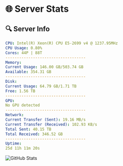 # 🌐 Server Stats
## 🔍 Server Info
```yaml
CPU: Intel(R) Xeon(R) CPU E5-2699 v4 @ 1237.95MHz
CPU Usage: 0.80%
Cores: 44P | 88T
-----------------------------------
Memory:
Current Usage: 146.00 GB/503.74 GB
Available: 354.31 GB
-----------------------------------
Disk:
Current Usage: 64.79 GB/1.71 TB
Free: 1.56 TB
-----------------------------------
GPU:
No GPU detected
-----------------------------------
Network:
Current Transfer (Sent): 19.16 MB/s
Current Transfer (Received): 102.93 KB/s
Total Sent: 40.15 TB
Total Received: 346.52 GB
-----------------------------------
Uptime:
25d 11h 11m 20s
```
![GitHub Stats](https://img.shields.io/badge/Updated-2025-04-02_08:34:09-blue)